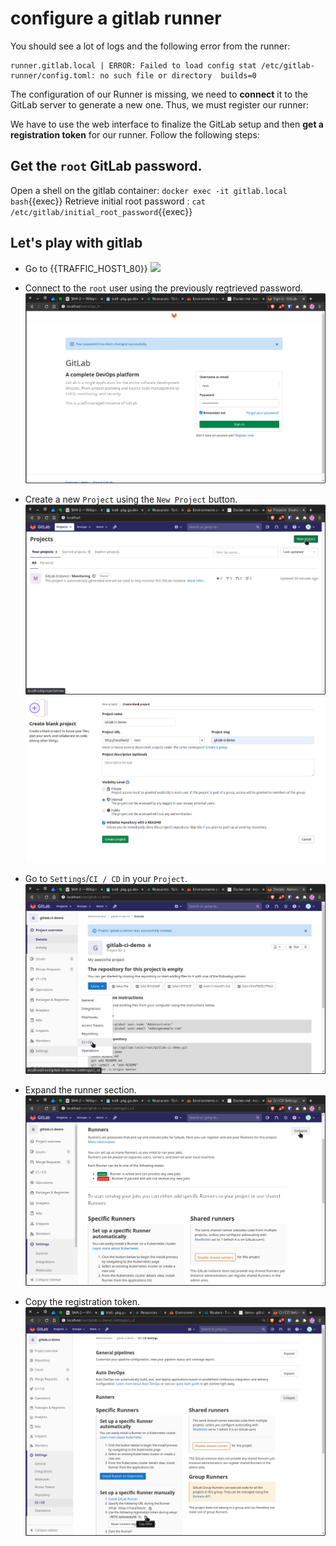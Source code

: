 # configure a gitlab runner

You should see a lot of logs and the following error from the runner:  
```shell
runner.gitlab.local | ERROR: Failed to load config stat /etc/gitlab-runner/config.toml: no such file or directory  builds=0
```


The configuration of our Runner is missing, we need to **connect** it to the GitLab server to generate a new one. 
Thus, we must register our runner:  

We have to use the web interface to finalize the GitLab setup and then **get a registration token** for our runner. 
Follow the following steps:  

## Get the `root` GitLab password.

Open a shell on the gitlab container: `docker exec -it gitlab.local bash`{{exec}}
Retrieve initial root password : `cat /etc/gitlab/initial_root_password`{{exec}}

## Let's play with gitlab
- Go to {{TRAFFIC_HOST1_80}}
![](./img/register-root.png)
- Connect to the `root` user using the previously regtrieved password.
![Scan results](../img/login-root.png)

- Create a new `Project` using the `New Project` button.
![Scan results](../img/home-page.png)
![Scan results](../img/new-repo.png)

- Go to `Settings`/`CI / CD` in your `Project`.
![Scan results](../img/repo-page-hover-settings-ci-cd.png)

- Expand the runner section.
![Scan results](../img/repo-settings-ci-cd-runners-page.png)

- Copy the registration token.
![Scan results](../img/repo-settings-ci-cd-runners-page-token.png)


